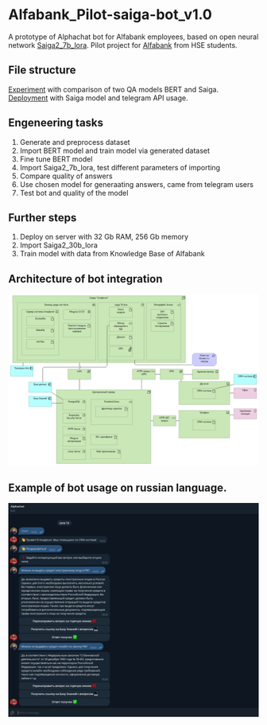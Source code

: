 # Alfabank_Pilot-saiga-bot_v1.0
A prototype of Alphachat bot for Alfabank employees, based on open neural network [Saiga2_7b_lora](https://huggingface.co/IlyaGusev/saiga2_7b_lora).
Pilot project for [Alfabank](https://alfabank.ru/) from HSE students.

## File structure
[Experiment](./experiment_bert_vs_saiga.ipynb) with comparison of two QA models BERT and Saiga.  
[Deployment](./Alphachat_server.ipynb) with Saiga model and telegram API usage.

## Engeneering tasks
1) Generate and preprocess dataset
2) Import BERT model and train model via generated dataset
3) Fine tune BERT model
4) Import Saiga2_7b_lora, test different parameters of importing
5) Compare quality of answers
6) Use chosen model for generaating answers, came from telegram users
7) Test bot and quality of the model

## Further steps
1) Deploy on server with 32 Gb RAM, 256 Gb memory
2) Import Saiga2_30b_lora
3) Train model with data from Knowledge Base of Alfabank 

## Architecture of bot integration

![Architecture](./architecture.png)

## Example of bot usage on russian language.

![usage of the bot](./bot_usage.jpg)
